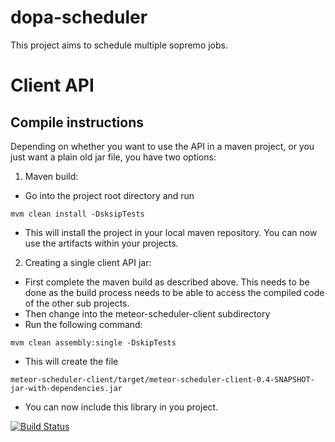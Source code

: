 dopa-scheduler
==============

This project aims to schedule multiple sopremo jobs.

# Client API

## Compile instructions
Depending on whether you want to use the API in a maven project, or you just want a plain old jar file, you have two options:

1. Maven build:
  - Go into the project root directory and run
  ```
  mvm clean install -DsksipTests
  ```
  - This will install the project in your local maven repository. You can now use the artifacts within your projects.

2. Creating a single client API jar:
  - First complete the maven build as described above. This needs to be done as the build process needs to be able to access the compiled code of the other sub projects.
  - Then change into the meteor-scheduler-client subdirectory
  - Run the following command:
  ```
  mvm clean assembly:single -DskipTests
  ```
  - This will create the file
  ```
  meteor-scheduler-client/target/meteor-scheduler-client-0.4-SNAPSHOT-jar-with-dependencies.jar
  ```
  - You can now include this library in you project.

[![Build Status](https://travis-ci.org/TU-Berlin/dopa-scheduler.png)](https://travis-ci.org/TU-Berlin/dopa-scheduler)

